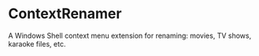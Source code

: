 # ContextRenamer
A Windows Shell context menu extension for renaming: movies, TV shows, karaoke files, etc.
